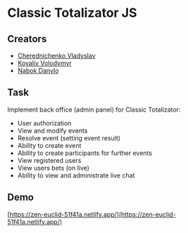 # Classic Totalizator JS

## Creators

- [Cherednichenko Vladyslav](https://github.com/iCherya)
- [Kovaliv Volodymyr](https://github.com/mrkovaliv)
- [Nabok Danylo](https://github.com/Artkvadrat)

## Task

Implement back office (admin panel) for Classic Totalizator:

- User authorization
- View and modify events
- Resolve event (setting event result)
- Ability to create event
- Ability to create participants for further events
- View registered users
- View users bets (on live)
- Ability to view and administrate live chat

## Demo

[https://zen-euclid-51f41a.netlify.app/](https://zen-euclid-51f41a.netlify.app/)
